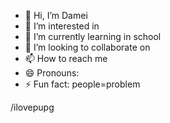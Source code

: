 - 👋 Hi, I’m Damei
- 👀 I’m interested in 
- 🌱 I’m currently learning in school
- 💞️ I’m looking to collaborate on 
- 📫 How to reach me 
- 😄 Pronouns: 
- ⚡ Fun fact: people=problem

<!---
lovelypupg/lovelypupg is a ✨ special ✨ repository because its `README.md` (this file) appears on your GitHub profile.
You can click the Preview link to take a look at your changes.
--->
/ilovepupg
